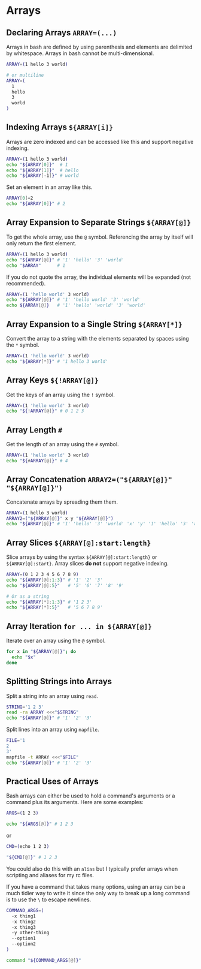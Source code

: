 # Arrays

## Declaring Arrays `ARRAY=(...)`

Arrays in bash are defined by using parenthesis and elements are delimited by whitespace. Arrays in bash cannot be multi-dimensional.

```bash
ARRAY=(1 hello 3 world)

# or multiline
ARRAY=(
  1
  hello
  3
  world
)
```

## Indexing Arrays `${ARRAY[i]}`

Arrays are zero indexed and can be accessed like this and support negative indexing.

```bash
ARRAY=(1 hello 3 world)
echo "${ARRAY[0]}"  # 1
echo "${ARRAY[1]}"  # hello
echo "${ARRAY[-1]}" # world
```

Set an element in an array like this.

```bash
ARRAY[0]=2
echo "${ARRAY[0]}" # 2
```

## Array Expansion to Separate Strings `${ARRAY[@]}`

To get the whole array, use the `@` symbol. Referencing the array by itself will only return the first element.

```bash
ARRAY=(1 hello 3 world)
echo "${ARRAY[@]}" # '1' 'hello' '3' 'world'
echo "$ARRAY"      # 1
```

If you do not quote the array, the individual elements will be expanded (not recommended).

```bash
ARRAY=(1 'hello world' 3 world)
echo "${ARRAY[@]}" # '1' 'hello world' '3' 'world'
echo ${ARRAY[@]}   # '1' 'hello' 'world' '3' 'world'
```

## Array Expansion to a Single String `${ARRAY[*]}`

Convert the array to a string with the elements separated by spaces using the `*` symbol.

```bash
ARRAY=(1 'hello world' 3 world)
echo "${ARRAY[*]}" # '1 hello 3 world'
```

## Array Keys `${!ARRAY[@]}`

Get the keys of an array using the `!` symbol.

```bash
ARRAY=(1 'hello world' 3 world)
echo "${!ARRAY[@]}" # 0 1 2 3
```

## Array Length `#`

Get the length of an array using the `#` symbol.

```bash
ARRAY=(1 'hello world' 3 world)
echo "${#ARRAY[@]}" # 4
```

## Array Concatenation `ARRAY2=("${ARRAY[@]}" "${ARRAY[@]}")`

Concatenate arrays by spreading them them.

```bash
ARRAY=(1 hello 3 world)
ARRAY2=("${ARRAY[@]}" x y "${ARRAY[@]}")
echo "${ARRAY[@]}" # '1' 'hello' '3' 'world' 'x' 'y' '1' 'hello' '3' 'world'
```

## Array Slices `${ARRAY[@]:start:length}`

Slice arrays by using the syntax `${ARRAY[@]:start:length}` or `${ARRAY[@]:start}`. Array slices **do not** support negative indexing.

```bash
ARRAY=(0 1 2 3 4 5 6 7 8 9)
echo "${ARRAY[@]:1:3}" # '1' '2' '3'
echo "${ARRAY[@]:5}"   # '5' '6' '7' '8' '9'

# Or as a string
echo "${ARRAY[*]:1:3}" # '1 2 3'
echo "${ARRAY[*]:5}"   # '5 6 7 8 9'
```

## Array Iteration `for ... in ${ARRAY[@]}`

Iterate over an array using the `@` symbol.

```bash
for x in "${ARRAY[@]}"; do
  echo "$x"
done
```

## Splitting Strings into Arrays

Split a string into an array using `read`.

```bash
STRING='1 2 3'
read -ra ARRAY <<<"$STRING"
echo "${ARRAY[@]}" # '1' '2' '3'
```

Split lines into an array using `mapfile`.

```bash
FILE='1
2
3'
mapfile -t ARRAY <<<"$FILE"
echo "${ARRAY[@]}" # '1' '2' '3'
```

## Practical Uses of Arrays

Bash arrays can either be used to hold a command's arguments or a command plus its arguments. Here are some examples:

```bash
ARGS=(1 2 3)

echo "${ARGS[@]}" # 1 2 3
```

or

```bash
CMD=(echo 1 2 3)

"${CMD[@]}" # 1 2 3
```

You could also do this with an `alias` but I typically prefer arrays when scripting and aliases for my rc files.

If you have a command that takes many options, using an array can be a much tidier way to write it since the only way to break up a long command is to use the `\` to escape newlines.

```bash
COMMAND_ARGS=(
  -x thing1
  -x thing2
  -x thing3
  -y other-thing
  --option1
  --option2
)

command "${COMMAND_ARGS[@]}"
```
